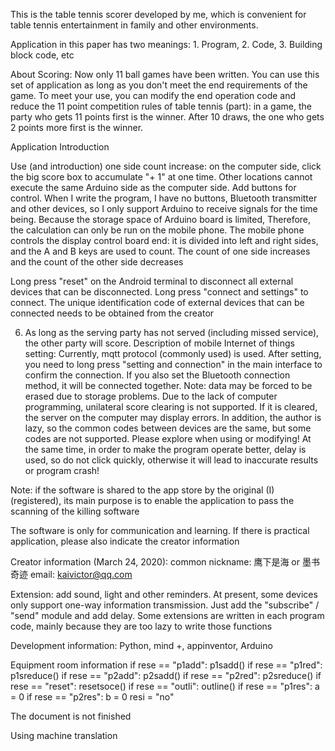 This is the table tennis scorer developed by me, which is convenient for table tennis entertainment in family and other environments.

Application in this paper has two meanings: 1. Program, 2. Code, 3. Building block code, etc

About Scoring:
Now only 11 ball games have been written. You can use this set of application as long as you don't meet the end requirements of the game. To meet your use, you can modify the end operation code and reduce the 11 point competition rules of table tennis (part): in a game, the party who gets 11 points first is the winner. After 10 draws, the one who gets 2 points more first is the winner.

Application Introduction

Use (and introduction) one side count increase: on the computer side, click the big score box to accumulate "+ 1" at one time. Other locations cannot execute the same Arduino side as the computer side. Add buttons for control. When I write the program, I have no buttons, Bluetooth transmitter and other devices, so I only support Arduino to receive signals for the time being. Because the storage space of Arduino board is limited, Therefore, the calculation can only be run on the mobile phone. The mobile phone controls the display control board end: it is divided into left and right sides, and the A and B keys are used to count. The count of one side increases and the count of the other side decreases

Long press "reset" on the Android terminal to disconnect all external devices that can be disconnected. Long press "connect and settings" to connect. The unique identification code of external devices that can be connected needs to be obtained from the creator

6. As long as the serving party has not served (including missed service), the other party will score. Description of mobile Internet of things setting: Currently, mqtt protocol (commonly used) is used. After setting, you need to long press "setting and connection" in the main interface to confirm the connection. If you also set the Bluetooth connection method, it will be connected together. Note: data may be forced to be erased due to storage problems. Due to the lack of computer programming, unilateral score clearing is not supported. If it is cleared, the server on the computer may display errors. In addition, the author is lazy, so the common codes between devices are the same, but some codes are not supported. Please explore when using or modifying! At the same time, in order to make the program operate better, delay is used, so do not click quickly, otherwise it will lead to inaccurate results or program crash!

Note: if the software is shared to the app store by the original (I) (registered), its main purpose is to enable the application to pass the scanning of the killing software

The software is only for communication and learning. If there is practical application, please also indicate the creator information

Creator information (March 24, 2020): common nickname: 鹰下是海 or 墨书奇迹  email: kaivictor@qq.com

Extension: add sound, light and other reminders. At present, some devices only support one-way information transmission. Just add the "subscribe" / "send" module and add delay. Some extensions are written in each program code, mainly because they are too lazy to write those functions

Development information: Python, mind +, appinventor, Arduino

Equipment room information
	if rese == "p1add":
		p1sadd()
	if rese == "p1red":
		p1sreduce()
	if rese == "p2add":
		p2sadd()
	if rese == "p2red":
		p2sreduce()
	if rese == "reset":
		resetsoce()
	if rese == "outli":
		outline()
	if rese == "p1res":
		a = 0
	if rese == "p2res":
		b = 0
		resi = "no"

The document is not finished

Using machine translation